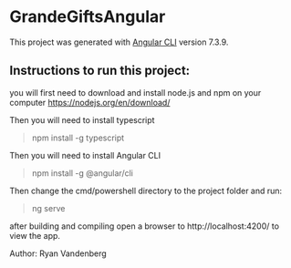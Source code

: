 # GrandeGiftsAngular

This project was generated with [Angular CLI](https://github.com/angular/angular-cli) version 7.3.9.

## Instructions to run this project:
you will first need to download and install node.js and npm on your computer
https://nodejs.org/en/download/

Then you will need to install typescript
> npm install -g typescript

Then you will need to install Angular CLI
> npm install -g @angular/cli

Then change the cmd/powershell directory to the project folder and run:
>ng serve

after building and compiling open a browser to http://localhost:4200/ to view the app.

Author: Ryan Vandenberg
